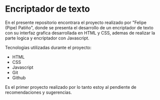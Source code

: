 # Encriptador de texto

En el presente repositorio encontrara el proyecto realizado por "Felipe (Pipe) Patiño", donde se presenta el desarrollo de un encriptador de texto con su interfaz grafica desarrollada en HTML y CSS, ademas de realizar la parte logica y encriptador con Javascript.

Tecnologias utilizadas durante el proyecto:
- HTML
- CSS
- Javascript
- Git
- Github

Es el primer proyecto realizado por lo tanto estoy al pendiente de recomendaciones y sugerencias.
